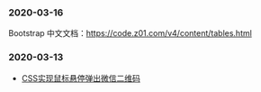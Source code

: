 


### 2020-03-16

Bootstrap 中文文档：<https://code.z01.com/v4/content/tables.html>


### 2020-03-13

- [CSS实现鼠标悬停弹出微信二维码](https://www.hanost.com/637.html)

